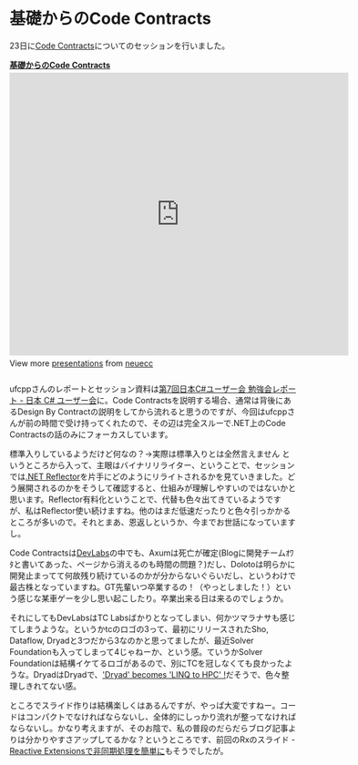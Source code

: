 # 基礎からのCode Contracts

23日に[Code Contracts](http://msdn.microsoft.com/en-us/devlabs/dd491992)についてのセッションを行いました。

<div style="width:595px" id="__ss_8069150"> <strong style="display:block;margin:12px 0 4px"><a href="http://www.slideshare.net/neuecc/code-contracts-8069150" title="基礎からのCode Contracts">基礎からのCode Contracts</a></strong> <iframe src="http://www.slideshare.net/slideshow/embed_code/8069150?rel=0" width="595" height="497" frameborder="0" marginwidth="0" marginheight="0" scrolling="no"></iframe> <div style="padding:5px 0 12px"> View more <a href="http://www.slideshare.net/">presentations</a> from <a href="http://www.slideshare.net/neuecc">neuecc</a> </div> </div>

ufcppさんのレポートとセッション資料は[第7回日本C#ユーザー会 勉強会レポート - 日本 C# ユーザー会](http://csharp-users.jp/meeting/%E7%AC%AC7%E5%9B%9E%E6%97%A5%E6%9C%ACc-%E3%83%A6%E3%83%BC%E3%82%B5%E3%83%BC%E4%BC%9A-%E5%8B%89%E5%BC%B7%E4%BC%9A%E3%83%AC%E3%83%9B%E3%83%BC%E3%83%88)に。Code Contractsを説明する場合、通常は背後にあるDesign By Contractの説明をしてから流れると思うのですが、今回はufcppさんが前の時間で受け持ってくれたので、その辺は完全スルーで.NET上のCode Contractsの話のみにフォーカスしています。

標準入りしているようだけど何なの？→実際は標準入りとは全然言えません というところから入って、主眼はバイナリリライター、ということで、セッションでは[.NET Reflector](http://reflector.red-gate.com/)を片手にどのようにリライトされるかを見ていきました。どう展開されるのかをそうして確認すると、仕組みが理解しやすいのではないかと思います。Reflector有料化ということで、代替も色々出てきているようですが、私はReflector使い続けますね。他のはまだ低速だったりと色々引っかかるところが多いので。それとまあ、恩返しというか、今までお世話になっていますし。

Code Contractsは[DevLabs](http://msdn.microsoft.com/en-us/devlabs)の中でも、Axumは死亡が確定(Blogに開発チームｵﾜﾀと書いてあった、ページから消えるのも時間の問題？)だし、Dolotoは明らかに開発止まってて何故残り続けているのかが分からないぐらいだし、というわけで最古株となっていますね。GT先輩いつ卒業するの！（やっとしました！）という感じな某車ゲーを少し思い起こしたり。卒業出来る日は来るのでしょうか。

それにしてもDevLabsはTC Labsばかりとなってしまい、何かツマラナサも感じてしまうような。というかtcのロゴの3って、最初にリリースされたSho, Dataflow, Dryadと3つだから3なのかと思ってましたが、最近Solver Foundationも入ってしまって4じゃねーか、という感。ていうかSolver Foundationは結構イケてるロゴがあるので、別にTCを冠しなくても良かったような。DryadはDryadで、['Dryad' becomes 'LINQ to HPC' !](http://blogs.technet.com/b/windowshpc/archive/2011/05/20/dryad-becomes-linq-to-hpc.aspx)だそうで、色々整理しきれてない感。

ところでスライド作りは結構楽しくはあるんですが、やっぱ大変ですねー。コードはコンパクトでなければならないし、全体的にしっかり流れが整ってなければならないし。かなり考えますが、そのお陰で、私の普段のだらだらブログ記事よりは分かりやすさアップしてるかな？というところです、前回のRxのスライド - [Reactive Extensionsで非同期処理を簡単に](http://www.slideshare.net/neuecc/reactive-extensions-8049041)もそうでしたが。